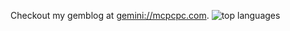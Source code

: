 Checkout my gemblog at [gemini://mcpcpc.com](gemini://mcpcpc.com).
![top languages](https://github-readme-stats.vercel.app/api/top-langs/?username=mcpcpc&hide_border=true&layout=compact)
